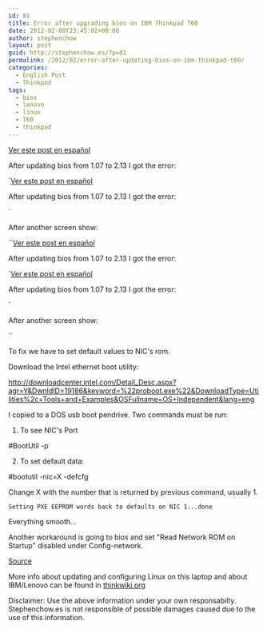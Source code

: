 ```yaml
---
id: 81
title: Error after upgrading bios on IBM Thinkpad T60
date: 2012-02-08T23:45:02+00:00
author: stephenchow
layout: post
guid: http://stephenchow.es/?p=81
permalink: /2012/02/error-after-updating-bios-on-ibm-thinkpad-t60/
categories:
  - English Post
  - Thinkpad
tags:
  - bios
  - lenovo
  - linux
  - T60
  - thinkpad
---
```

[Ver este post en español](http://stephenchow.es/2012/02/error-al-actualizar-la-bios-de-un-ibm-thinkpad-t60/ "Error al actualizar la bios de un IBM Thinkpad T60")
  
After updating bios from 1.07 to 2.13 I got the error:
  
`[Ver este post en español](http://stephenchow.es/2012/02/error-al-actualizar-la-bios-de-un-ibm-thinkpad-t60/ "Error al actualizar la bios de un IBM Thinkpad T60")
  
After updating bios from 1.07 to 2.13 I got the error:
  
` 
  
After another screen show:
  
``[Ver este post en español](http://stephenchow.es/2012/02/error-al-actualizar-la-bios-de-un-ibm-thinkpad-t60/ "Error al actualizar la bios de un IBM Thinkpad T60")
  
After updating bios from 1.07 to 2.13 I got the error:
  
`[Ver este post en español](http://stephenchow.es/2012/02/error-al-actualizar-la-bios-de-un-ibm-thinkpad-t60/ "Error al actualizar la bios de un IBM Thinkpad T60")
  
After updating bios from 1.07 to 2.13 I got the error:
  
` 
  
After another screen show:
  
`` 
  
To fix we have to set default values to NIC's rom.
  
Download the Intel ethernet boot utility:
  
http://downloadcenter.intel.com/Detail_Desc.aspx?agr=Y&DwnldID=19186&keyword=%22proboot.exe%22&DownloadType=Utilities%2c+Tools+and+Examples&OSFullname=OS+Independent&lang=eng
  
I copied to a DOS usb boot pendrive. Two commands must be run:
  
1. To see NIC's Port
  
#BootUtil -p
  
2. To set default data:
  
#bootutil -nic=X -defcfg
  
Change X with the number that is returned by previous command, usually 1.
  
`Setting PXE EEPROM words back to defaults on NIC 1...done`
  
Everything smooth...
  
Another workaround is going to bios and set "Read Network ROM on Startup" disabled under Config-network.
  
<a href="http://notes.theorbis.net/2008/01/error-expansion-rom-not-initialized-pci.html" target="_blank">Source</a>
  
More info about updating and configuring Linux on this laptop and about IBM/Lenovo can be found in <a href="http://thinkwiki.org" title="Wiki with information about IBM/Lenovo laptop running Linux" target="_blank">thinkwiki.org</a>

Disclaimer: Use the above information under your own responsabilty. Stephenchow.es is not responsible of possible damages caused due to the use of this information.